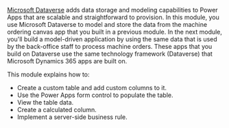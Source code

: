 [Microsoft Dataverse](https://learn.microsoft.com/en-us/powerapps/maker/data-platform/data-platform-intro/?azure-portal=true) adds data storage and modeling capabilities to Power Apps that are scalable and straightforward to provision. In this module, you use Microsoft Dataverse to model and store the data from the machine ordering canvas app that you built in a previous module. In the next module, you'll build a model-driven application by using the same data that is used by the back-office staff to process machine orders. These apps that you build on Dataverse use the same technology framework (Dataverse) that Microsoft Dynamics 365 apps are built on.

This module explains how to:

- Create a custom table and add custom columns to it.
- Use the Power Apps form control to populate the table.
- View the table data.
- Create a calculated column.
- Implement a server-side business rule.

